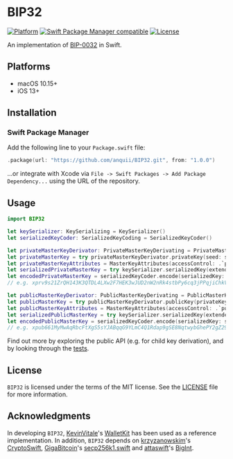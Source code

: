# BIP32

[![Platform](https://img.shields.io/badge/Platforms-macOS%20%7C%20iOS-blue)](#platforms)
[![Swift Package Manager compatible](https://img.shields.io/badge/SPM-compatible-orange)](#swift-package-manager)
[![License](https://img.shields.io/badge/license-MIT-green.svg)](https://github.com/anquii/BIP32/blob/main/LICENSE)

An implementation of [BIP-0032](https://github.com/bitcoin/bips/blob/master/bip-0032.mediawiki) in Swift.

## Platforms
- macOS 10.15+
- iOS 13+

## Installation

### Swift Package Manager

Add the following line to your `Package.swift` file:
```swift
.package(url: "https://github.com/anquii/BIP32.git", from: "1.0.0")
```
...or integrate with Xcode via `File -> Swift Packages -> Add Package Dependency...` using the URL of the repository.

## Usage

```swift
import BIP32

let keySerializer: KeySerializing = KeySerializer()
let serializedKeyCoder: SerializedKeyCoding = SerializedKeyCoder()

let privateMasterKeyDerivator: PrivateMasterKeyDerivating = PrivateMasterKeyDerivator()
let privateMasterKey = try privateMasterKeyDerivator.privateKey(seed: seed)
let privateMasterKeyAttributes = MasterKeyAttributes(accessControl: .`private`, version: version)
let serializedPrivateMasterKey = try keySerializer.serializedKey(extendedKey: privateMasterKey, attributes: privateMasterKeyAttributes)
let encodedPrivateMasterKey = serializedKeyCoder.encode(serializedKey: serializedPrivateMasterKey)
// e.g. xprv9s21ZrQH143K3QTDL4LXw2F7HEK3wJUD2nW2nRk4stbPy6cq3jPPqjiChkVvvNKmPGJxWUtg6LnF5kejMRNNU3TGtRBeJgk33yuGBxrMPHi

let publicMasterKeyDerivator: PublicMasterKeyDerivating = PublicMasterKeyDerivator()
let publicMasterKey = try publicMasterKeyDerivator.publicKey(privateKey: privateMasterKey)
let publicMasterKeyAttributes = MasterKeyAttributes(accessControl: .`public`, version: version)
let serializedPublicMasterKey = try keySerializer.serializedKey(extendedKey: publicMasterKey, attributes: publicMasterKeyAttributes)
let encodedPublicMasterKey = serializedKeyCoder.encode(serializedKey: serializedPublicMasterKey)
// e.g. xpub661MyMwAqRbcFtXgS5sYJABqqG9YLmC4Q1Rdap9gSE8NqtwybGhePY2gZ29ESFjqJoCu1Rupje8YtGqsefD265TMg7usUDFdp6W1EGMcet8
```

Find out more by exploring the public API (e.g. for child key derivation), and by looking through the [tests](Tests/BIP32Tests).

## License

`BIP32` is licensed under the terms of the MIT license. See the [LICENSE](LICENSE) file for more information.

## Acknowledgments

In developing `BIP32`, [KevinVitale](https://github.com/KevinVitale)'s [WalletKit](https://github.com/KevinVitale/WalletKit) has been used as a reference implementation. In addition, `BIP32` depends on [krzyzanowskim](https://github.com/krzyzanowskim)'s [CryptoSwift](https://github.com/krzyzanowskim/CryptoSwift), [GigaBitcoin](https://github.com/GigaBitcoin)'s [secp256k1.swift](https://github.com/GigaBitcoin/secp256k1.swift) and [attaswift](https://github.com/attaswift)'s [BigInt](https://github.com/attaswift/BigInt).
